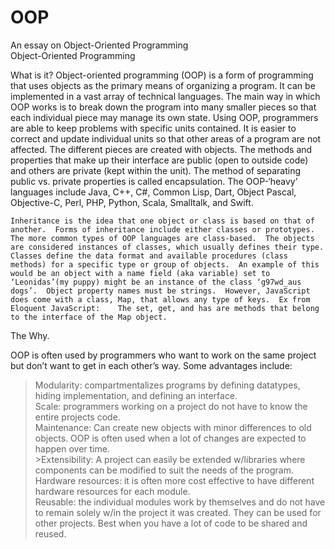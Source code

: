 # OOP
An essay on Object-Oriented Programming  
Object-Oriented Programming  

What is it?
    Object-oriented programming (OOP) is a form of programming that uses objects as the primary means of organizing a program.  It can be implemented in a vast array of technical languages.  The main way in which OOP works is to break down the program into many smaller pieces so that each individual piece may manage its own state.  Using OOP, programmers are able to keep problems with specific units contained.  It is easier to correct and update individual units so that other areas of a program are not affected.  The different pieces are created with objects.  The methods and properties that make up their interface are public (open to outside code) and others are private (kept within the unit).   The method of separating public vs. private properties is called encapsulation.  The OOP-‘heavy’ languages include Java, C++, C#, Common Lisp, Dart, Object Pascal, Objective-C, Perl, PHP, Python, Scala, Smalltalk, and Swift.  

    Inheritance is the idea that one object or class is based on that of another.  Forms of inheritance include either classes or prototypes.  The more common types of OOP languages are class-based.  The objects are considered instances of classes, which usually defines their type.  Classes define the data format and available procedures (class methods) for a specific type or group of objects.  An example of this would be an object with a name field (aka variable) set to ‘Leonidas’(my puppy) might be an instance of the class ‘g97wd_aus dogs’.  Object property names must be strings.  However, JavaScript does come with a class, Map, that allows any type of keys.  Ex from Eloquent JavaScript:    The set, get, and has are methods that belong to the interface of the Map object.
	
The Why.  

OOP is often used by programmers who want to work on the same project but don’t want to get in each other’s way.  Some advantages include:  

>Modularity:  compartmentalizes programs by defining datatypes, hiding implementation, and defining an interface.  
>Scale:  programmers working on a project do not have to know the entire projects code.  
>Maintenance:  Can create new objects with minor differences to old objects.  OOP is often used when a lot of changes are expected to happen over time.  
	>Extensibility:  A project can easily be extended w/libraries where components can be modified to suit the needs of the program.  
>Hardware resources:  it is often more cost effective to have different hardware resources for each module.  
>Reusable:  the individual modules work by themselves and do not have to remain solely w/in the project it was created.  They can be used for other projects.  Best when you have a lot of code to be shared and reused.
